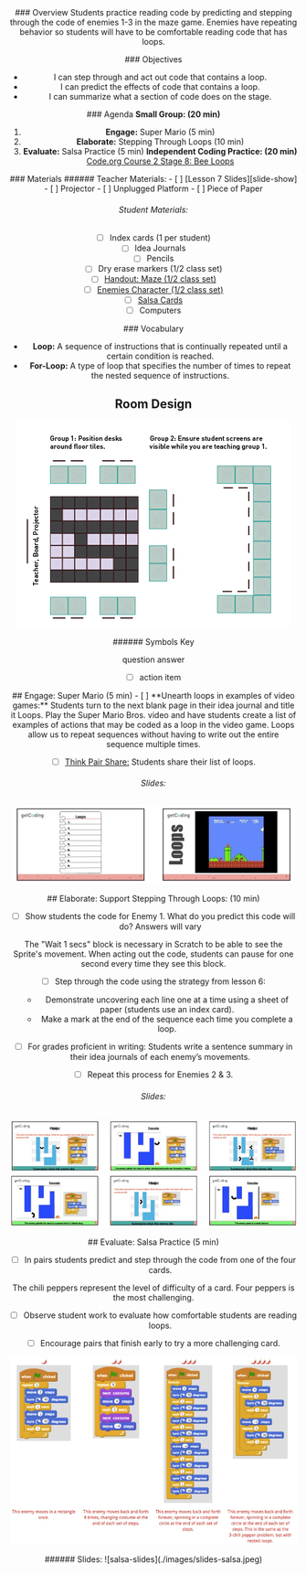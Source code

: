 <header class='header' title='Lesson 7' subtitle='Read Loops 2'/>

<notable>
<iconp src='/icons/activity.png'>### Overview</iconp>
Students practice reading code by predicting and stepping through the code of enemies 1-3 in the maze game. Enemies have repeating behavior so students will have to be comfortable reading code that has loops.

<iconp src='/icons/objectives.png'>### Objectives</iconp>
- I can step through and act out code that contains a loop.
- I can predict the effects of code that contains a loop.
- I can summarize what a section of code does on the stage.

<iconp src='/icons/agenda.png'>### Agenda</iconp>
**Small Group: (20 min)**
1. **Engage:** Super Mario (5 min)
1. **Elaborate:** Stepping Through Loops (10 min)
1. **Evaluate:** Salsa Practice (5 min)
**Independent Coding Practice: (20 min)** [Code.org Course 2 Stage 8: Bee Loops](https://studio.code.org/s/course2/stage/8/puzzle/1)

<note>
<iconp src='/icons/materials.png'>### Materials</iconp>
###### Teacher Materials:
- [ ] [Lesson 7 Slides][slide-show]
- [ ] Projector
- [ ] Unplugged Platform 
- [ ] Piece of Paper 

###### Student Materials: 
- [ ] Index cards (1 per student)
- [ ] Idea Journals
- [ ] Pencils
- [ ] Dry erase markers (1/2 class set)
- [ ] [Handout: Maze (1/2 class set)][handout]
- [ ] [Enemies Character (1/2 class set)][characters]
- [ ] [Salsa Cards][salsa-cards]
- [ ] Computers

<iconp src='/icons/vocab.png'>### Vocabulary</iconp>

- **Loop:** A sequence of instructions that is continually repeated until a certain condition is reached.
- **For-Loop:** A type of loop that specifies the number of times to repeat the nested sequence of instructions.

</note>

<pagebreak/>

## Room Design

![room](./images/desk-setup_split-classroom.png)

<note borderLeft='2px solid green' mt='2em'>
###### Symbols Key

<iconp ml='1.65em' type='question'>question</iconp>
<iconp ml='1.65em' type='answer'>answer</iconp>
- [ ] action item
</note>

<pagebreak/>
## Engage: Super Mario (5 min)
- [ ] **Unearth loops in examples of video games:** Students turn to the next blank page in their idea journal and title it Loops. Play the Super Mario Bros. video and have students create a list of examples of actions that may be coded as a loop in the video game.

<note type='key' title='Key Points'> 
Loops allow us to repeat sequences without having to write out the entire sequence multiple times.
</note>

- [ ] [Think Pair Share:][tps] Students share their list of loops.

###### Slides:
![donow-slides](./images/slides-do-now.jpeg)

<pagebreak/>
## Elaborate: Support Stepping Through Loops: (10 min)

- [ ] Show students the code for Enemy 1.
<iconp type='question'>What do you predict this code will do?</iconp>
<iconp type='answer'>Answers will vary</iconp>

<note type='tip'>
The "Wait 1 secs" block is necessary in Scratch to be able to see the Sprite's movement. When acting out the code, students can pause for one second every time they see this block.
</note>

- [ ] Step through the code using the strategy from lesson 6:
	- Demonstrate uncovering each line one at a time using a sheet of paper (students use an index card). 
	- Make a  mark at the end of the sequence each time you complete a loop.

- [ ] For grades proficient in writing: Students write a sentence summary in their idea journals of each enemy’s movements.

- [ ] Repeat this process for Enemies 2 & 3. 

###### Slides:
![stepping-slides1](./images/slides-stepping1.jpeg)
![stepping-slides2](./images/slides-stepping2.jpeg)

<pagebreak/>
## Evaluate: Salsa Practice (5 min)

- [ ] In pairs students predict and step through the code from one of the four cards. 
<note type='tip'>
The chili peppers represent the level of difficulty of a card. Four peppers is the most challenging.
</note>

- [ ] Observe student work to evaluate how comfortable students are reading loops. 

- [ ] Encourage pairs that finish early to try a more challenging card.

![salsacards](./images/salsacards.jpeg)

<note>
###### Slides:
![salsa-slides](./images/slides-salsa.jpeg)
</note>
</notable>


[slide-show]: https://docs.google.com/presentation/d/1xdeJXVRE1wMofw5KSin4iZzqNrtKwqJBOY-RtJPtnec/edit#slide=id.p
[handout]: https://drive.google.com/file/d/0B2wBzr9vcXjPd1gtZFpYSUJIOWc/view
[characters]: https://drive.google.com/file/d/0B2wBzr9vcXjPVTFKd3Z3bXhGUkU/view 
[salsa-cards]: https://drive.google.com/file/d/0B2wBzr9vcXjPYzBsV0tTZ21yTDA/view
[tps]: http://www.acpsk12.org/pl/coachs-cuts/think-pair-share/